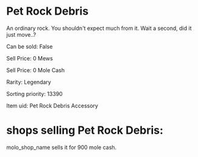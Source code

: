 # Pet Rock Debris

An ordinary rock. You shouldn't expect much from it. Wait a second, did it just move..?

Can be sold: False

Sell Price: 0 Mews

Sell Price: 0 Mole Cash

Rarity: Legendary

Sorting priority: 13390

Item uid: Pet Rock Debris Accessory

# shops selling Pet Rock Debris:

molo_shop_name sells it for 900 mole cash.